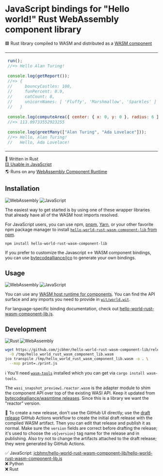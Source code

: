 # JavaScript bindings for "Hello world!" Rust WebAssembly component library

🟪 Rust library compiled to WASM and distributed as a [WASM component]

<table align=center><td>

```js
run();
//=> Hello Alan Turing!

console.log(getReport());
//=> {
//     bouncyCastles: 100,
//     funPercent: 0.9,
//     catCount: 8,
//     unicornNames: [ 'Fluffy', 'Marshmallow', 'Sparkles' ]
//   }

console.log(computeArea({ center: { x: 0, y: 0 }, radius: 6 }));
//=> 113.09733552923255

console.log(greetMany(["Alan Turing", "Ada Lovelace"]));
//=> Hello, Alan Turing!
//   Hello, Ada Lovelace!
```

</table>

🦀 Written in Rust \
[🟨 Usable in JavaScript](./hello-world-rust-wasm-component-lib.js/) \
🌎 Runs on any [WebAssembly Component Runtime]

## Installation

![WebAssembly](https://img.shields.io/static/v1?style=for-the-badge&message=WebAssembly&color=654FF0&logo=WebAssembly&logoColor=FFFFFF&label=)
![JavaScript](https://img.shields.io/static/v1?style=for-the-badge&message=JavaScript&color=222222&logo=JavaScript&logoColor=F7DF1E&label=)

The easiest way to get started is by using one of these wrapper libraries that
already have all of the WASM host imports resolved.

For JavaScript users, you can use npm, [pnpm], [Yarn], or your other favorite
npm package manager to install [`hello-world-rust-wasm-component-lib` from npm].

```sh
npm install hello-world-rust-wasm-component-lib
```

If you prefer to customize the Javascript ↔ WASM component bindings, you can
use [bytecodealliance/jco] to generate your own bindings.

## Usage

![WebAssembly](https://img.shields.io/static/v1?style=for-the-badge&message=WebAssembly&color=654FF0&logo=WebAssembly&logoColor=FFFFFF&label=)
![JavaScript](https://img.shields.io/static/v1?style=for-the-badge&message=JavaScript&color=222222&logo=JavaScript&logoColor=F7DF1E&label=)

You can use any [WASM host runtime for components]. You can find the API surface
and any imports you need to provide in [`wit/world.wit`](wit/world.wit).

For language-specific binding documentation, check out
[hello-world-rust-wasm-component-lib.js].

## Development

![Rust](https://img.shields.io/static/v1?style=for-the-badge&message=Rust&color=000000&logo=Rust&logoColor=FFFFFF&label=)
![WebAssembly](https://img.shields.io/static/v1?style=for-the-badge&message=WebAssembly&color=654FF0&logo=WebAssembly&logoColor=FFFFFF&label=)

```sh
wget https://github.com/jcbhmr/hello-world-rust-wasm-component-lib/releases/download/v1.0.0/hello_world_rust_wasm_component_lib.wasm \
  -O /tmp/hello_world_rust_wasm_component_lib.wasm
jco transpile /tmp/hello_world_rust_wasm_component_lib.wasm -o . \
  --map print=./print.js
```

ℹ You'll need [`wasm-tools`] installed which you can get via
`cargo install wasm-tools`.

The `wasi_snapshot_preview1.reactor.wasm` is the adapter module to shim the
component API over top of the existing WASI API. Keep it updated from
[bytecodealliance/wasmtime releases]. Since this is a library we want the
"reactor" version.

🚚 To create a new release, don't use the GitHub UI directly; use the [draft
release] GitHub Actions workflow to create the initial draft release with the
compiled WASM artifact. Then you can edit that release and publish it as normal.
Make sure the `version` fields are correct before drafting the release; it's
used to choose the `v${version}` tag name for the release and in publishing.
Also try not to change the artifacts attached to the draft release; they were
generated by GitHub Actions.

<!-- prettier-ignore -->
✅ JavaScript: [jcbhmr/hello-world-rust-wasm-component-lib/hello-world-rust-wasm-component-lib.js](https://github.com/jcbhmr/hello-world-rust-wasm-component-lib/tree/main/hello-world-rust-wasm-component-lib.js) \
❌ Python \
❌ Rust

<!-- prettier-ignore-start -->
[WASM host runtime for components]: https://github.com/bytecodealliance/wit-bindgen#host-runtimes-for-components
[webassembly component runtime]: https://github.com/bytecodealliance/wit-bindgen#host-runtimes-for-components
[bytecodealliance/jco]: https://github.com/bytecodealliance/jco
[wasm component]: https://github.com/WebAssembly/component-model
[`wasm-tools`]: https://github.com/bytecodealliance/wasm-tools
[bytecodealliance/wasmtime releases]: https://github.com/bytecodealliance/wasmtime/releases
[draft release]: https://github.com/jcbhmr/hello-world-wasm-component/actions/workflows/draft-release.yml
[hello-world-rust-wasm-component-lib.js]: https://github.com/jcbhmr/hello-world-rust-wasm-component-lib/tree/main/hello-world-rust-wasm-component-lib.js
[yarn]: https://yarnpkg.com/
[pnpm]: https://pnpm.io/
[`hello-world-rust-wasm-component-lib` from npm]: https://www.npmjs.com/package/hello-world-rust-wasm-component-lib
<!-- prettier-ignore-end -->
